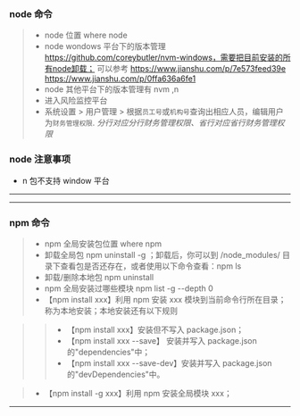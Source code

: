 ### node 命令

> - node 位置 where node
> - node wondows 平台下的版本管理 https://github.com/coreybutler/nvm-windows，需要把目前安装的所有node卸载； 可以参考 https://www.jianshu.com/p/7e573feed39e https://www.jianshu.com/p/0ffa636a6fe1
> - node 其他平台下的版本管理有 nvm ,n
> - 进入风险监控平台
> - 系统设置 > 用户管理 > 根据`员工号`或`机构号`查询出相应人员，编辑用户为`财务管理权限`. _分行对应分行财务管理权限、省行对应省行财务管理权限_

### node 注意事项

- n 包不支持 window 平台

---

---

### npm 命令

> - npm 全局安装包位置 where npm
> - 卸载全局包 npm uninstall -g <package> ；卸载后，你可以到 /node_modules/ 目录下查看包是否还存在，或者使用以下命令查看：npm ls
> - 卸载/删除本地包 npm uninstall <package>
> - npm 全局安装过哪些模块 npm list -g --depth 0
> - 【npm install xxx】利用 npm 安装 xxx 模块到当前命令行所在目录；称为本地安装；本地安装还有以下规则

> > - 【npm install xxx】安装但不写入 package.json；
> > - 【npm install xxx --save】 安装并写入 package.json 的"dependencies"中；
> > - 【npm install xxx --save-dev】安装并写入 package.json 的"devDependencies"中。

> - 【npm install -g xxx】利用 npm 安装全局模块 xxx；

---
